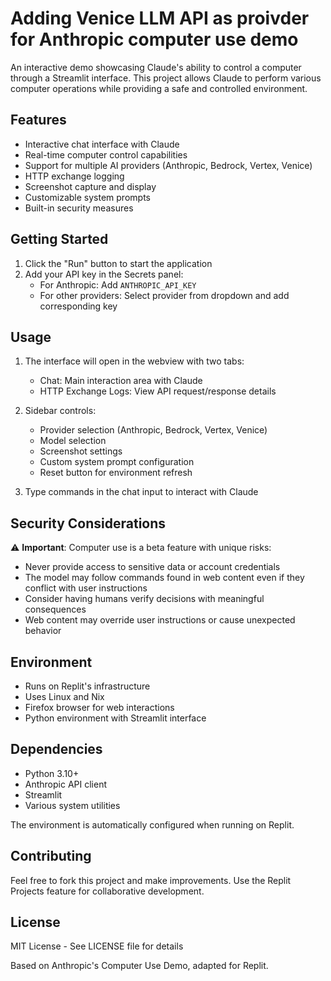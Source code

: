 
# Adding Venice LLM API as proivder for Anthropic computer use demo

An interactive demo showcasing Claude's ability to control a computer through a Streamlit interface. This project allows Claude to perform various computer operations while providing a safe and controlled environment.

## Features

- Interactive chat interface with Claude
- Real-time computer control capabilities 
- Support for multiple AI providers (Anthropic, Bedrock, Vertex, Venice)
- HTTP exchange logging
- Screenshot capture and display
- Customizable system prompts
- Built-in security measures

## Getting Started

1. Click the "Run" button to start the application
2. Add your API key in the Secrets panel:
   - For Anthropic: Add `ANTHROPIC_API_KEY`
   - For other providers: Select provider from dropdown and add corresponding key

## Usage

1. The interface will open in the webview with two tabs:
   - Chat: Main interaction area with Claude
   - HTTP Exchange Logs: View API request/response details

2. Sidebar controls:
   - Provider selection (Anthropic, Bedrock, Vertex, Venice)
   - Model selection
   - Screenshot settings
   - Custom system prompt configuration
   - Reset button for environment refresh

3. Type commands in the chat input to interact with Claude

## Security Considerations

⚠️ **Important**: Computer use is a beta feature with unique risks:

- Never provide access to sensitive data or account credentials
- The model may follow commands found in web content even if they conflict with user instructions
- Consider having humans verify decisions with meaningful consequences
- Web content may override user instructions or cause unexpected behavior

## Environment

- Runs on Replit's infrastructure
- Uses Linux and Nix
- Firefox browser for web interactions
- Python environment with Streamlit interface

## Dependencies

- Python 3.10+
- Anthropic API client
- Streamlit
- Various system utilities

The environment is automatically configured when running on Replit.

## Contributing

Feel free to fork this project and make improvements. Use the Replit Projects feature for collaborative development.

## License

MIT License - See LICENSE file for details

Based on Anthropic's Computer Use Demo, adapted for Replit.
